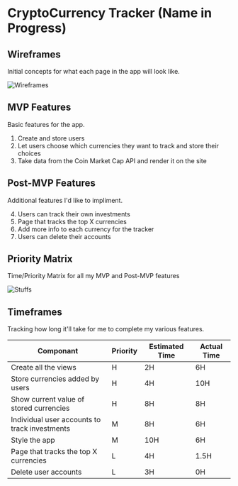 # CryptoCurrency Tracker (Name in Progress)

## Wireframes
Initial concepts for what each page in the app will look like.

![Wireframes](https://i.imgur.com/GlllzzE.jpg)

## MVP Features
Basic features for the app.

1. Create and store users
2. Let users choose which currencies they want to track and store their choices
3. Take data from the Coin Market Cap API and render it on the site

## Post-MVP Features
Additional features I'd like to impliment. 

4. Users can track their own investments
5. Page that tracks the top X currencies
6. Add more info to each currency for the tracker
7. Users can delete their accounts

## Priority Matrix
Time/Priority Matrix for all my MVP and Post-MVP features

![Stuffs](https://i.imgur.com/Ng84dtR.jpg)

## Timeframes
Tracking how long it'll take for me to complete my various features.

| Componant                                     | Priority | Estimated Time | Actual Time |
------------------------------------------------|----------|----------------|-------------|
| Create all the views                          | H        | 2H             | 6H          |
| Store currencies added by users               | H        | 4H             | 10H         |
| Show current value of stored currencies       | H        | 8H             | 8H          |
| Individual user accounts to track investments | M        | 8H             | 6H          |
| Style the app                                 | M        | 10H            | 6H          |
| Page that tracks the top X currencies         | L        | 4H             | 1.5H        |
| Delete user accounts                          | L        | 3H             | 0H          |
